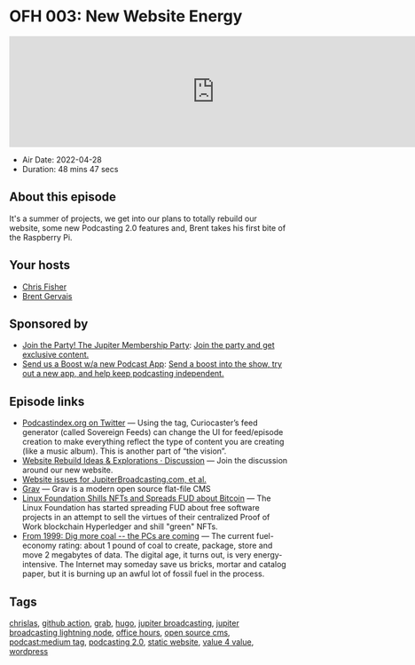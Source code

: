 # OFH 003: New Website Energy

<iframe src="https://player.fireside.fm/v2/MkcqFyfv+7ZeTo3yM?theme=dark" width="740" height="200" frameborder="0" scrolling="no"></iframe>

* Air Date: 2022-04-28
* Duration: 48 mins 47 secs

## About this episode

It's a summer of projects, we get into our plans to totally rebuild our website, some new Podcasting 2.0 features and, Brent takes his first bite of the Raspberry Pi.

## Your hosts
* [Chris Fisher](https://www.officehours.hair/hosts/chrislas)
* [Brent Gervais](https://www.officehours.hair/hosts/brentgervais)

## Sponsored by

  * [Join the Party! The Jupiter Membership Party](https://www.jupiter.party/): [Join the party and get exclusive content. ](https://www.jupiter.party/)
  * [Send us a Boost w/a new Podcast App](http://newpodcastapps.com/): [Send a boost into the show, try out a new app, and help keep podcasting independent. ](http://newpodcastapps.com/)



## Episode links

  * [Podcastindex.org on Twitter](https://twitter.com/PodcastindexOrg/status/1518208009289277440 "Podcastindex.org on Twitter") — Using the tag, Curiocaster’s feed generator (called Sovereign Feeds) can change the UI for feed/episode creation to make everything reflect the type of content you are creating (like a music album). This is another part of “the vision”.
  * [Website Rebuild Ideas & Explorations · Discussion](https://github.com/JupiterBroadcasting/jupiterbroadcasting.com/discussions/8 "Website Rebuild Ideas & Explorations · Discussion") — Join the discussion around our new website.
  * [Website issues for JupiterBroadcasting.com, et al.](https://github.com/JupiterBroadcasting/jupiterbroadcasting.com "Website issues for JupiterBroadcasting.com, et al.")
  * [Grav](https://getgrav.org/ "Grav") — Grav is a modern open source flat-file CMS 
  * [Linux Foundation Shills NFTs and Spreads FUD about Bitcoin](https://www.youtube.com/watch?v=aOLZWVpT9Ec "Linux Foundation Shills NFTs and Spreads FUD about Bitcoin") — The Linux Foundation has started spreading FUD about free software projects in an attempt to sell the virtues of their centralized Proof of Work blockchain Hyperledger and shill "green" NFTs. 
  * [From 1999: Dig more coal -- the PCs are coming](https://www.forbes.com/forbes/1999/0531/6311070a.html?sh=5a8971122580 "From 1999: Dig more coal -- the PCs are coming") — The current fuel-economy rating: about 1 pound of coal to create, package, store and move 2 megabytes of data. The digital age, it turns out, is very energy-intensive. The Internet may someday save us bricks, mortar and catalog paper, but it is burning up an awful lot of fossil fuel in the process.



## Tags

[chrislas](https://www.officehours.hair/tags/chrislas), [github action](https://www.officehours.hair/tags/github%20action), [grab](https://www.officehours.hair/tags/grab), [hugo](https://www.officehours.hair/tags/hugo), [jupiter broadcasting](https://www.officehours.hair/tags/jupiter%20broadcasting), [jupiter broadcasting lightning node](https://www.officehours.hair/tags/jupiter%20broadcasting%20lightning%20node), [office hours](https://www.officehours.hair/tags/office%20hours), [open source cms](https://www.officehours.hair/tags/open%20source%20cms), [podcast:medium tag](https://www.officehours.hair/tags/podcast:medium%20tag), [podcasting 2.0](https://www.officehours.hair/tags/podcasting%202.0), [static website](https://www.officehours.hair/tags/static%20website), [value 4 value](https://www.officehours.hair/tags/value%204%20value), [wordpress](https://www.officehours.hair/tags/wordpress)